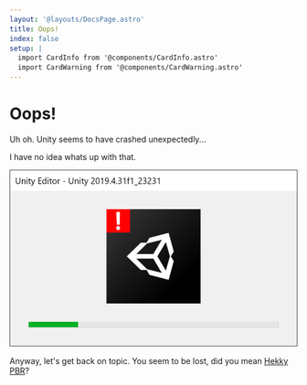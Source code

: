 ```yaml
---
layout: '@layouts/DocsPage.astro'
title: Oops!
index: false
setup: | 
  import CardInfo from '@components/CardInfo.astro'
  import CardWarning from '@components/CardWarning.astro'
---
```

# Oops!

<div class="wrapper-404">
<div class="content-left">

Uh oh. Unity seems to have crashed unexpectedly...

I have no idea whats up with that.

</div>
<div class="content-right">

![Unity Editor Crash Window](/shared/img/unity-crash.png)

</div>
</div>

Anyway, let's get back on topic. You seem to be lost, did you mean [Hekky PBR](/en/shaders/hekky-pbr)?